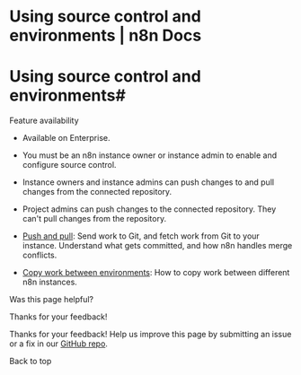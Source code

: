 # Using source control and environments | n8n Docs

[ ](https://github.com/n8n-io/n8n-docs/edit/main/docs/source-control-environments/using/index.md "Edit this page")

# Using source control and environments#

Feature availability

  * Available on Enterprise.
  * You must be an n8n instance owner or instance admin to enable and configure source control.
  * Instance owners and instance admins can push changes to and pull changes from the connected repository.
  * Project admins can push changes to the connected repository. They can't pull changes from the repository.

  * [Push and pull](push-pull/): Send work to Git, and fetch work from Git to your instance. Understand what gets committed, and how n8n handles merge conflicts.
  * [Copy work between environments](copy-work/): How to copy work between different n8n instances.

Was this page helpful? 

Thanks for your feedback! 

Thanks for your feedback! Help us improve this page by submitting an issue or a fix in our [GitHub repo](https://github.com/n8n-io/n8n-docs). 

Back to top